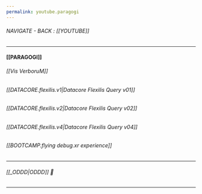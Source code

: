 ```yaml
---
permalink: youtube.paragogi
---
```


###### NAVIGATE - BACK : [[YOUTUBE]]
----
#### [[PARAGOGI]]


###### [[Vis VerboruM]]

###### [[DATACORE.flexilis.v1|Datacore Flexilis Query v01]]

###### [[DATACORE.flexilis.v2|Datacore Flexilis Query v02]]

 ###### [[DATACORE.flexilis.v4|Datacore Flexilis Query v04]]

###### [[BOOTCAMP.flying debug.xr experience]]

----

 ###### [[_ODDD|ODDD]] 🫡

----


